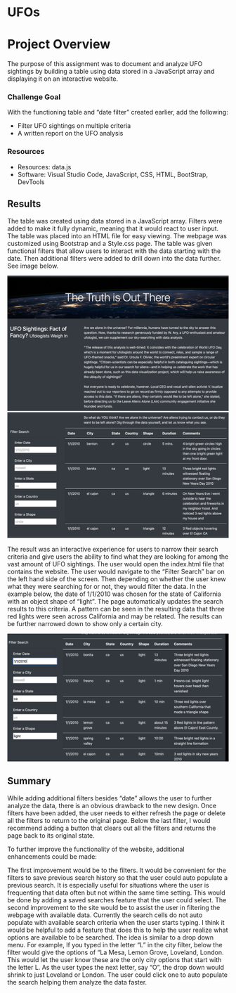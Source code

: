 # UFOs
# **Project Overview**
The purpose of this assignment was to document and analyze UFO sightings by building a table using data stored in a JavaScript array and displaying it on an interactive website. 

### **Challenge Goal**
With the functioning table and “date filter” created earlier, add the following:
- Filter UFO sightings on multiple criteria
- A written report on the UFO analysis

### **Resources**
- Resources: data.js
- Software: Visual Studio Code, JavaScript, CSS, HTML, BootStrap, DevTools

## **Results**
The table was created using data stored in a JavaScript array. Filters were added to make it fully dynamic, meaning that it would react to user input. The table was placed into an HTML file for easy viewing. The webpage was customized using Bootstrap and a Style.css page. The table was given functional filters that allow users to interact with the data starting with the date. Then additional filters were added to drill down into the data further. See image below.

![website](static/images/website.png)
![website2](static/images/website2.png)

The result was an interactive experience for users to narrow their search criteria and give users the ability to find what they are looking for among the vast amount of UFO sightings. The user would open the index.html file that contains the website. The user would navigate to the “Filter Search” bar on the left hand side of the screen. Then depending on whether the user knew what they were searching for or not, they would filter the data. In the example below, the date of 1/1/2010 was chosen for the state of California with an object shape of “light”. The page automatically updates the search results to this criteria. A pattern can be seen in the resulting data that three red lights were seen across California and may be related. The results can be further narrowed down to show only a certain city.

![california](static/images/california.png)

## **Summary**
While adding additional filters besides “date” allows the user to further analyze the data, there is an obvious drawback to the new design. Once filters have been added, the user needs to either refresh the page or delete all the filters to return to the original page. Below the last filter, I would recommend adding a button that clears out all the filters and returns the page back to its original state.

To further improve the functionality of the website, additional enhancements could be made:

The first improvement would be to the filters. It would be convenient for the filters to save previous search history so that the user could auto populate a previous search. It is especially useful for situations where the user is frequenting that data often but not within the same time setting. This would be done by adding a saved searches feature that the user could select. 
The second improvement to the site would be to assist the user in filtering the webpage with available data. Currently the search cells do not auto populate with available search criteria when the user starts typing. I think it would be helpful to add a feature that does this to help the user realize what options are available to be searched. The idea is similar to a drop down menu. For example, If you typed in the letter “L” in the city filter, below the filter would give the options of “La Mesa, Lemon Grove, Loveland, London. This would let the user know these are the only city options that start with the letter L. As the user types the next letter, say “O”, the drop down would shrink to just Loveland or London. The user could click one to auto populate the search helping them analyze the data faster.

